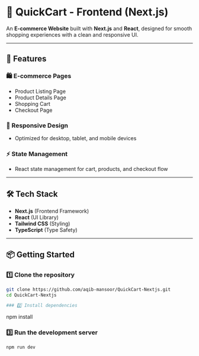 # 🛒 QuickCart - Frontend (Next.js)

An **E-commerce Website** built with **Next.js** and **React**, designed for smooth shopping experiences with a clean and responsive UI.

---

## 🚀 Features

### 🛍️ E-commerce Pages
- Product Listing Page  
- Product Details Page  
- Shopping Cart  
- Checkout Page  

### 📱 Responsive Design
- Optimized for desktop, tablet, and mobile devices  

### ⚡ State Management
- React state management for cart, products, and checkout flow  

---

## 🛠️ Tech Stack
- **Next.js** (Frontend Framework)  
- **React** (UI Library)  
- **Tailwind CSS** (Styling)  
- **TypeScript** (Type Safety)  

---

## 📦 Getting Started

### 1️⃣ Clone the repository
```bash
git clone https://github.com/aqib-mansoor/QuickCart-Nextjs.git
cd QuickCart-Nextjs

### 2️⃣ Install dependencies
```
npm install

### 3️⃣ Run the development server
```
npm run dev


